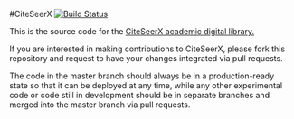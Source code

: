 #CiteSeerX
[![Build Status](https://travis-ci.org/Tiger66639/CiteSeerX.svg)](https://travis-ci.org/Tiger66639/CiteSeerX)

This is the source code for the [CiteSeerX academic digital library.](http://citeseerx.ist.psu.edu) 

If you are interested in making contributions to CiteSeerX, please fork this repository and request to have your changes integrated via pull requests.

The code in the master branch should always be in a production-ready state so that it can be deployed at any time, while any other experimental code or code still in development should be in separate branches and merged into the master branch via pull requests.

